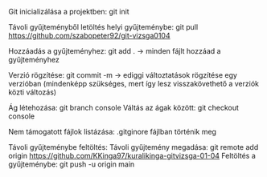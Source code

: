 Git inicializálása a projektben:
git init

Távoli gyűjteményből letöltés helyi gyűjteménybe:
git pull https://github.com/szabopeter92/git-vizsga0104

Hozzáadás a gyűjteményhez:
git add . -> minden fájlt hozzáad a gyűjteményhez

Verzió rögzítése:
git commit -m -> ediggi változtatások rögzítése egy verzióban (mindenképp szükséges, mert így lesz visszakövethető a verziók közti változás)

Ág létehozása: git branch console
Váltás az ágak között: git checkout console

Nem támogatott fájlok listázása:
.gitginore fájlban történik meg 
 
Távoli gyűjteménybe feltöltés:
Távoli gyűjtemény megadása: git remote add origin https://github.com/KKinga97/kuralikinga-gitvizsga-01-04
Feltöltés a gyűjteménybe:  git push -u origin main



